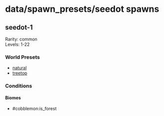# data/spawn_presets/seedot spawns  
  
## seedot-1  
Rarity: common  
Levels: 1-22  
  
### World Presets  
* [natural](/data/world_presets/natural.md)  
* [treetop](/data/world_presets/treetop.md)  
  
### Conditions  
  
#### Biomes  
  * #cobblemon:is_forest
  
